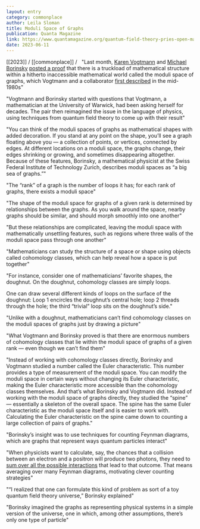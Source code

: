 ```yaml
---
layout: entry
category: commonplace
author: Leila Sloman
title: Moduli Space of Graphs
publication: Quanta Magazine
link: https://www.quantamagazine.org/quantum-field-theory-pries-open-mathematical-puzzle-20230216/
date: 2023-06-11
---
```


[[2023]] / [[commonplace]] / 
 
"Last month, [Karen Vogtmann](https://warwick.ac.uk/fac/sci/maths/people/staff/karen_vogtmann/) and [Michael Borinsky](https://michaelborinsky.com/) [posted a proof](https://arxiv.org/abs/2301.01121) that there is a truckload of mathematical structure within a hitherto inaccessible mathematical world called the moduli space of graphs, which Vogtmann and a collaborator [first described](https://link.springer.com/article/10.1007/BF01388734) in the mid-1980s"

"Vogtmann and Borinsky started with questions that Vogtmann, a mathematician at the University of Warwick, had been asking herself for decades. The pair then reimagined the issue in the language of physics, using techniques from quantum field theory to come up with their result"

"You can think of the moduli spaces of graphs as mathematical shapes with added decoration. If you stand at any point on the shape, you’ll see a graph floating above you — a collection of points, or vertices, connected by edges. At different locations on a moduli space, the graphs change, their edges shrinking or growing, and sometimes disappearing altogether. Because of these features, Borinsky, a mathematical physicist at the Swiss Federal Institute of Technology Zurich, describes moduli spaces as “a big sea of graphs.”"

"The “rank” of a graph is the number of loops it has; for each rank of graphs, there exists a moduli space"

"The shape of the moduli space for graphs of a given rank is determined by relationships between the graphs. As you walk around the space, nearby graphs should be similar, and should morph smoothly into one another"

"But these relationships are complicated, leaving the moduli space with mathematically unsettling features, such as regions where three walls of the moduli space pass through one another"

"Mathematicians can study the structure of a space or shape using objects called cohomology classes, which can help reveal how a space is put together"

"For instance, consider one of mathematicians’ favorite shapes, the doughnut. On the doughnut, cohomology classes are simply loops.

One can draw several different kinds of loops on the surface of the doughnut: Loop 1 encircles the doughnut’s central hole; loop 2 threads through the hole; the third “trivial” loop sits on the doughnut’s side."

"Unlike with a doughnut, mathematicians can’t find cohomology classes on the moduli spaces of graphs just by drawing a picture"

"What Vogtmann and Borinsky proved is that there are enormous numbers of cohomology classes that lie within the moduli space of graphs of a given rank — even though we can’t find them"

"Instead of working with cohomology classes directly, Borinsky and Vogtmann studied a number called the Euler characteristic. This number provides a type of measurement of the moduli space. You can modify the moduli space in certain ways without changing its Euler characteristic, making the Euler characteristic more accessible than the cohomology classes themselves. And that’s what Borinsky and Vogtmann did. Instead of working with the moduli space of graphs directly, they studied the “spine” — essentially a skeleton of the overall space. The spine has the same Euler characteristic as the moduli space itself and is easier to work with. Calculating the Euler characteristic on the spine came down to counting a large collection of pairs of graphs."

"Borinsky’s insight was to use techniques for counting Feynman diagrams, which are graphs that represent ways quantum particles interact"

"When physicists want to calculate, say, the chances that a collision between an electron and a positron will produce two photons, they need to [sum over all the possible interactions](https://www.quantamagazine.org/how-our-reality-may-be-a-sum-of-all-possible-realities-20230206/) that lead to that outcome. That means averaging over many Feynman diagrams, motivating clever counting strategies"

"“I realized that one can formulate this kind of problem as sort of a toy quantum field theory universe,” Borinsky explained"

"Borinsky imagined the graphs as representing physical systems in a simple version of the universe, one in which, among other assumptions, there’s only one type of particle"
